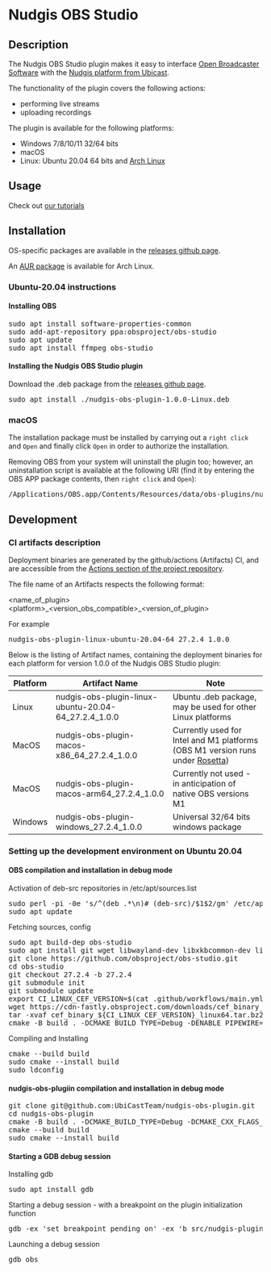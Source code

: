 # Nudgis OBS Studio

## Description

The Nudgis OBS Studio plugin makes it easy to interface [Open Broadcaster Software](https://obsproject.com) with the [Nudgis platform from Ubicast](https://www.ubicast.eu).

The functionality of the plugin covers the following actions:
- performing live streams
- uploading recordings

The plugin is available for the following platforms:
- Windows 7/8/10/11 32/64 bits
- macOS
- Linux: Ubuntu 20.04 64 bits and [Arch Linux](https://aur.archlinux.org/packages/nudgis-obs-plugin)

## Usage

Check out [our tutorials](https://help.ubicast.tv/channels/#obs_54803)

## Installation

OS-specific packages are available in the [releases github page](https://github.com/UbiCastTeam/nudgis-obs-plugin/releases). 

An [AUR package](https://aur.archlinux.org/packages/nudgis-obs-plugin) is available for Arch Linux.

### Ubuntu-20.04 instructions

#### Installing OBS

<pre>
sudo apt install software-properties-common
sudo add-apt-repository ppa:obsproject/obs-studio
sudo apt update
sudo apt install ffmpeg obs-studio
</pre>

#### Installing the Nudgis OBS Studio plugin

Download the .deb package from the [releases github page](https://github.com/UbiCastTeam/nudgis-obs-plugin/releases).

<pre>
sudo apt install ./nudgis-obs-plugin-1.0.0-Linux.deb
</pre>

### macOS

The installation package must be installed by carrying out a ```right click``` and ```Open``` and finally click ```Open``` in order to authorize the installation.

Removing OBS from your system will uninstall the plugin too; however, an uninstallation script is available at the following URI (find it by entering the OBS APP package contents, then ```right click``` and ```Open```):

<pre>
/Applications/OBS.app/Contents/Resources/data/obs-plugins/nudgis-obs-plugin/nudgis-obs-plugin-uninstall.command
</pre>

## Development

### CI artifacts description

Deployment binaries are generated by the github/actions (Artifacts) CI, and are accessible from the [Actions section of the project repository](https://github.com/UbiCastTeam/nudgis-obs-plugin/actions).  

The file name of an Artifacts respects the following format:

\<name_of_plugin>\<platform>\_\<version_obs_compatible>_\<version_of_plugin>

For example
<pre>
nudgis-obs-plugin-linux-ubuntu-20.04-64_27.2.4_1.0.0
</pre>

Below is the listing of Artifact names, containing the deployment binaries for each platform for version 1.0.0 of the Nudgis OBS Studio plugin:

| Platform | Artifact Name                                        | Note                                                                                                                              |
| -------- | ---------------------------------------------------- | --------------------------------------------------------------------------------------------------------------------------------- |
| Linux    | nudgis-obs-plugin-linux-ubuntu-20.04-64_27.2.4_1.0.0 | Ubuntu .deb package, may be used for other Linux platforms                                                                        |
| MacOS    | nudgis-obs-plugin-macos-x86_64_27.2.4_1.0.0          | Currently used for Intel and M1 platforms (OBS M1 version runs under [Rosetta](https://en.wikipedia.org/wiki/Rosetta_(software))) |
| MacOS    | nudgis-obs-plugin-macos-arm64_27.2.4_1.0.0           | Currently not used - in anticipation of native OBS versions M1                                                                    |
| Windows  | nudgis-obs-plugin-windows_27.2.4_1.0.0               | Universal 32/64 bits windows package                                                                                              |

### Setting up the development environment on Ubuntu 20.04

#### OBS compilation and installation in debug mode

Activation of deb-src repositories in /etc/apt/sources.list
<pre>
sudo perl -pi -0e 's/^(deb .*\n)# (deb-src)/$1$2/gm' /etc/apt/sources.list
sudo apt update
</pre>

Fetching sources, config
<pre>
sudo apt build-dep obs-studio
sudo apt install git wget libwayland-dev libxkbcommon-dev libxcb-composite0-dev libpci-dev qtbase5-private-dev
git clone https://github.com/obsproject/obs-studio.git
cd obs-studio
git checkout 27.2.4 -b 27.2.4
git submodule init
git submodule update
export CI_LINUX_CEF_VERSION=$(cat .github/workflows/main.yml | sed -En "s/[ ]+LINUX_CEF_BUILD_VERSION: '([0-9]+)'/\1/p")
wget https://cdn-fastly.obsproject.com/downloads/cef_binary_${CI_LINUX_CEF_VERSION}_linux64.tar.bz2
tar -xvaf cef_binary_${CI_LINUX_CEF_VERSION}_linux64.tar.bz2
cmake -B build . -DCMAKE_BUILD_TYPE=Debug -DENABLE_PIPEWIRE=FALSE -DCEF_ROOT_DIR=${PWD}/cef_binary_${CI_LINUX_CEF_VERSION}_linux64 -DCMAKE_CXX_FLAGS_DEBUG='-O0 -g3' -DCMAKE_C_FLAGS_DEBUG='-O0 -g3'
</pre>

Compiling and Installing
<pre>
cmake --build build
sudo cmake --install build
sudo ldconfig
</pre>

#### nudgis-obs-plugiin compilation and installation in debug mode

<pre>
git clone git@github.com:UbiCastTeam/nudgis-obs-plugin.git
cd nudgis-obs-plugin
cmake -B build . -DCMAKE_BUILD_TYPE=Debug -DCMAKE_CXX_FLAGS_DEBUG='-O0 -g3' -DCMAKE_C_FLAGS_DEBUG='-O0 -g3'
cmake --build build
sudo cmake --install build
</pre>

#### Starting a GDB debug session

Installing gdb
<pre>
sudo apt install gdb
</pre>

Starting a debug session - with a breakpoint on the plugin initialization function
<pre>
gdb -ex 'set breakpoint pending on' -ex 'b src/nudgis-plugin.cpp:obs_module_load' -ex r obs
</pre>

Launching a debug session
<pre>
gdb obs
</pre>
